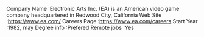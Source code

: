 Company Name  :Electronic Arts Inc. 
               (EA) is an American video game company headquartered in Redwood City, California
Web Site      :https://www.ea.com/
Careers Page  :https://www.ea.com/careers
Start Year    :1982, may
Degree info   :Prefered
Remote jobs   :Yes
